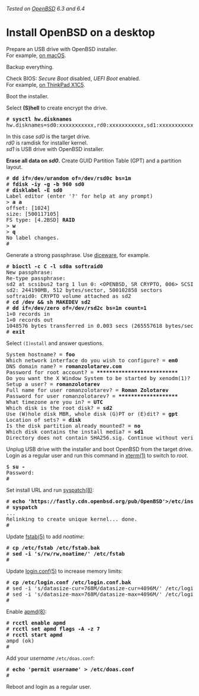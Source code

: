 _Tested on [OpenBSD](/openbsd/) 6.3 and 6.4_

# Install OpenBSD on a desktop

Prepare an USB drive with OpenBSD installer.<br>
For example, [on macOS](/macos/openbsd-installer.html).

Backup everything.

Check BIOS: _Secure Boot_ disabled, _UEFI Boot_ enabled.<br>
For example, [on ThinkPad X1C5](/openbsd/lenovo-thinkpad-x1c5.html).

Boot the installer.

Select **(S)hell** to create encrypt the drive.

<pre>
# <b>sysctl hw.disknames</b>
hw.disknames=sd0:xxxxxxxxxxx,rd0:xxxxxxxxxxx,sd1:xxxxxxxxxxx
</pre>

In this case _sd0_ is the target drive.<br>
_rd0_ is ramdisk for installer kernel.<br>
_sd1_ is USB drive with OpenBSD installer.

**Erase all data on _sd0_.** Create GUID Partition Table (GPT) and
a partition layout.

<pre>
# <b>dd if=/dev/urandom of=/dev/rsd0c bs=1m</b>
# <b>fdisk -iy -g -b 960 sd0</b>
# <b>disklabel -E sd0</b>
Label editor (enter '?' for help at any prompt)
> <b>a a</b>
offset: [1024]
size: [500117105]
FS type: [4.2BSD] <b>RAID</b>
> <b>w</b>
> <b>q</b>
No label changes.
#
</pre>

Generate a strong passphrase.
Use [diceware](/diceware.html), for example.

<pre>
# <b>bioctl -c C -l sd0a softraid0</b>
New passphrase:
Re-type passphrase:
<span class="blue">sd2 at scsibus2 targ 1 lun 0: &lt;OPENBSD, SR CRYPTO, 006&gt; SCSI2 0/direct fixed
sd2: 244190MB, 512 bytes/sector, 500102858 sectors</span>
softraid0: CRYPTO volume attached as sd2
# <b>cd /dev && sh MAKEDEV sd2</b>
# <b>dd if=/dev/zero of=/dev/rsd2c bs=1m count=1</b>
1+0 records in
1+0 records out
1048576 bytes transferred in 0.003 secs (265557618 bytes/sec)
# <b>exit</b>
</pre>

Select `(I)nstall` and answer questions.

<pre>
System hostname? = <b>foo</b>
Which network interface do you wish to configure? = <b>em0</b>
DNS domain name? = <b>romanzolotarev.com</b>
Password for root account? = <b>**************************</b>
Do you want the X Window System to be started by xenodm(1)? = <b>yes</b>
Setup a user? = <b>romanzolotarev</b>
Full name for user romanzolotarev? = <b>Roman Zolotarev</b>
Password for user romanzolotarev? = <b>*******************</b>
What timezone are you in? = <b>UTC</b>
Which disk is the root disk? = <b>sd2</b>
Use (W)hole disk MBR, whole disk (G)PT or (E)dit? = <b>gpt</b>
Location of sets? = <b>disk</b>
Is the disk partition already mounted? = <b>no</b>
Which disk contains the install media? = <b>sd1</b>
Directory does not contain SHA256.sig. Continue without verification? = <b>yes</b>
</pre>

Unplug USB drive with the installer and boot OpenBSD from the target
drive. Login as a regular user and run this command in [xterm(1)](https://man.openbsd.org/xterm.1)
to switch to _root_.

<pre>
$ <b>su -</b>
Password:
#
</pre>

Set install URL and run [syspatch(8)](https://man.openbsd.org/syspatch.8):

<pre>
# <b>echo 'https://fastly.cdn.openbsd.org/pub/OpenBSD'>/etc/installurl</b>
# <b>syspatch</b>
...
Relinking to create unique kernel... done.
#
</pre>

Update [fstab(5)](https://man.openbsd.org/fstab.5) to add _noatime_:

<pre>
# <b>cp /etc/fstab /etc/fstab.bak</b>
# <b>sed -i 's/rw/rw,noatime/' /etc/fstab</b>
#
</pre>

Update [login.conf(5)](https://man.openbsd.org/login.conf.5) to
increase memory limits:

<pre>
# <b>cp /etc/login.conf /etc/login.conf.bak</b>
# sed -i 's/datasize-cur=768M/datasize-cur=4096M/' /etc/login.conf</b>
# sed -i 's/datasize-max=768M/datasize-max=4096M/' /etc/login.conf</b>
#
</pre>

Enable [apmd(8)](https://man.openbsd.org/apmd.8):

<pre>
# <b>rcctl enable apmd</b>
# <b>rcctl set apmd flags -A -z 7</b>
# <b>rcctl start apmd</b>
ampd (ok)
#
</pre>

Add your _username_ `/etc/doas.conf`:

<pre>
# <b>echo 'permit <i>username</i>' > /etc/doas.conf</b>
#
</pre>

Reboot and login as a regular user.
